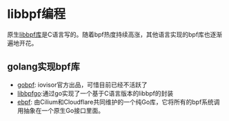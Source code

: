 # libbpf编程

原生[libbpf库](https://github.com/libbpf/libbpf)是C语言写的。随着bpf热度持续高涨，其他语言实现的bpf库也逐渐遍地开花。

## golang实现bpf库
- [gobpf](https://github.com/iovisor/gobpf): iovisor官方出品，可惜目前已经不活跃了
- [libbpfgo](https://github.com/aquasecurity/libbpfgo):通过go实现了一个基于C语言版本的libbpf的封装
- [ebpf](https://github.com/cilium/ebpf): 由Cilium和Cloudflare共同维护的一个纯Go库，它将所有的bpf系统调用抽象在一个原生Go接口里面。




